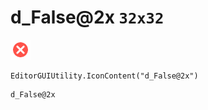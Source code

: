 # d_False@2x `32x32`
<img src="/img/d_False@2x.png" width=32 height=32>

``` CSharp
EditorGUIUtility.IconContent("d_False@2x")
```
```
d_False@2x
```
